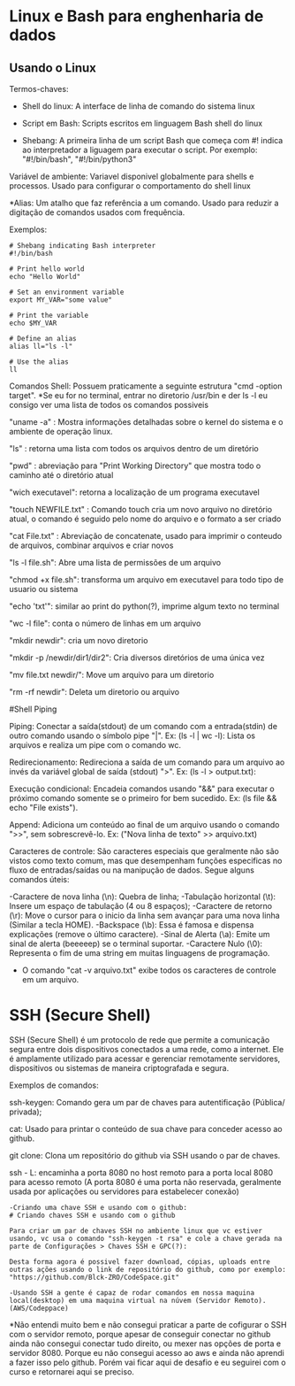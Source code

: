 # Linux e Bash para enghenharia de dados

## Usando o Linux

Termos-chaves:


* Shell do linux: A interface de linha de comando do sistema linux

* Script em Bash: Scripts escritos em linguagem Bash shell do linux

* Shebang: A primeira linha de um script Bash que começa com #! indica ao interpretador a liguagem para executar o script. Por exemplo: "#!/bin/bash", "#!/bin/python3"

Variável de ambiente: Variavel disponivel globalmente para shells e processos. Usado para configurar o comportamento do shell linux

*Alias: Um atalho que faz referência a um comando. Usado para reduzir a digitação de comandos usados com frequência.


Exemplos:

```
# Shebang indicating Bash interpreter
#!/bin/bash

# Print hello world
echo "Hello World"

# Set an environment variable
export MY_VAR="some value"

# Print the variable
echo $MY_VAR

# Define an alias
alias ll="ls -l"

# Use the alias
ll
```



Comandos Shell: Possuem praticamente a seguinte estrutura "cmd -option target".
*Se eu for no terminal, entrar no diretorio /usr/bin e der ls -l eu consigo ver uma lista de todos os comandos possiveis


"uname -a" : Mostra informações detalhadas sobre o kernel do sistema e o ambiente de operação linux.

"ls" : retorna uma lista com todos os arquivos dentro de um diretório

"pwd" : abreviação para "Print Working Directory" que mostra todo o caminho até o diretório atual

"wich executavel": retorna a localização de um programa executavel

"touch NEWFILE.txt" : Comando touch cria um novo arquivo no diretório atual, o comando é seguido pelo nome do arquivo e o formato a ser criado

"cat File.txt" : Abreviação de concatenate, usado para imprimir o conteudo de arquivos, combinar arquivos e criar novos

"ls -l file.sh": Abre uma lista de permissões de um arquivo

"chmod +x file.sh": transforma um arquivo em executavel para todo tipo de usuario ou sistema

"echo 'txt'": similar ao print do python(?), imprime algum texto no terminal

"wc -l file": conta o número de linhas em um arquivo

"mkdir newdir": cria um novo diretorio

"mkdir -p /newdir/dir1/dir2": Cria diversos diretórios de uma única vez

"mv file.txt newdir/": Move um arquivo para um diretorio

"rm -rf newdir": Deleta um diretorio ou arquivo


#Shell Piping

Piping: Conectar a saída(stdout) de um comando com a entrada(stdin) de outro comando usando o símbolo pipe "|".
Ex: (ls -l | wc -l): Lista os arquivos e realiza um pipe com o comando wc.

Redirecionamento: Redireciona a saída de um comando para um arquivo ao invés da variável global de saída (stdout) ">".
Ex: (ls -l > output.txt):

Execução condicional: Encadeia comandos usando "&&" para executar o próximo comando somente se o primeiro for bem sucedido.
Ex: (ls file && echo "File exists").

Append: Adiciona um conteúdo ao final de um arquivo usando o comando ">>", sem sobrescrevê-lo.
Ex: ("Nova linha de texto" >> arquivo.txt)


Caracteres de controle: São caracteres especiais que geralmente não são vistos como texto comum, mas que desempenham funções especificas no fluxo de
entradas/saídas ou na manipução de dados. Segue alguns comandos úteis:

 -Caractere de nova linha (\n): Quebra de linha;
 -Tabulação horizontal (\t): Insere um espaço de tabulação (4 ou 8 espaços);
 -Caractere de retorno (\r): Move o cursor para o inicio da linha sem avançar para uma nova linha (Similar a tecla HOME).
 -Backspace (\b): Essa é famosa e dispensa explicações (remove o último caractere).
 -Sinal de Alerta (\a): Emite um sinal de alerta (beeeeep) se o terminal suportar.
 -Caractere Nulo (\0): Representa o fim de uma string em muitas linguagens de programação.

 * O comando "cat -v arquivo.txt" exibe todos os caracteres de controle em um arquivo.

 # SSH (Secure Shell)

 SSH (Secure Shell) é um protocolo de rede que permite a comunicação segura entre dois dispositivos conectados a uma rede, como a internet. Ele é amplamente utilizado para acessar e gerenciar remotamente servidores, dispositivos ou sistemas de maneira criptografada e segura.

 Exemplos de comandos:

 ssh-keygen: Comando gera um par de chaves para autentificação (Pública/ privada);

 cat: Usado para printar o conteúdo de sua chave para conceder acesso ao github.

 git clone: Clona um repositório do github  via SSH usando o par de chaves.

 ssh - L: encaminha a porta 8080 no host remoto para a porta local 8080 para acesso remoto (A porta 8080 é uma porta não reservada, geralmente usada por aplicações ou servidores para estabelecer conexão)

    -Criando uma chave SSH e usando com o github:
    # Criando chaves SSH e usando com o github

    Para criar um par de chaves SSH no ambiente linux que vc estiver usando, vc usa o comando "ssh-keygen -t rsa" e cole a chave gerada na parte de Configurações > Chaves SSH e GPC(?):

    Desta forma agora é possivel fazer download, cópias, uploads entre outras ações usando o link de repositório do github, como por exemplo:
    "https://github.com/Blck-ZRO/CodeSpace.git"

    -Usando SSH a gente é capaz de rodar comandos em nossa maquina local(desktop) em uma maquina virtual na núvem (Servidor Remoto). (AWS/Codeppace)

*Não entendi muito bem e não consegui praticar a parte de cofigurar o SSH com o servidor remoto, porque apesar de conseguir conectar no github ainda não consegui conectar tudo direito, ou mexer nas opções de porta e servidor 8080. Porque eu não consegui acesso ao aws e ainda não aprendi a fazer isso pelo github. Porém vai ficar aqui de desafio e eu seguirei com o curso e retornarei aqui se preciso.






